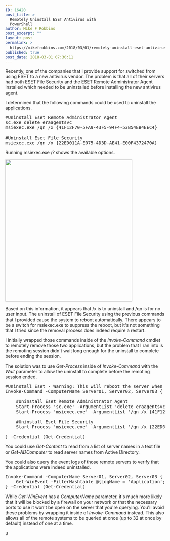 ```yaml
---
ID: 16420
post_title: >
  Remotely Uninstall ESET Antivirus with
  PowerShell
author: Mike F Robbins
post_excerpt: ""
layout: post
permalink: >
  https://mikefrobbins.com/2018/03/01/remotely-uninstall-eset-antivirus-with-powershell/
published: true
post_date: 2018-03-01 07:30:11
---
```

Recently, one of the companies that I provide support for switched from using ESET to a new antivirus vendor. The problem is that all of their servers had both ESET File Security and the ESET Remote Administrator Agent installed which needed to be uninstalled before installing the new antivirus agent.

I determined that the following commands could be used to uninstall the applications.
<pre class="lang:ps decode:true">#Uninstall Eset Remote Administrator Agent
sc.exe delete eraagentsvc
msiexec.exe /qn /x {41F12F70-5FA9-43F5-94F4-53B54EB4EEC4}

#Uninstall Eset File Security
msiexec.exe /qn /x {22ED011A-E075-4D3D-AE41-E00F4372470A}</pre>
Running msiexec.exe /? shows the available options.

<a href="http://mikefrobbins.com/wp-content/uploads/2018/03/eset-uninstall1a.png"><img class="alignnone size-full wp-image-16421" src="http://mikefrobbins.com/wp-content/uploads/2018/03/eset-uninstall1a.png" alt="" width="401" height="450" /></a>

Based on this information, it appears that /x is to uninstall and /qn is for no user input. The uninstall of ESET File Security using the previous commands that I provided cause the system to reboot automatically. There appears to be a switch for msiexec.exe to suppress the reboot, but it's not something that I tried since the removal process does indeed require a restart.

I initially wrapped those commands inside of the <em>Invoke-Command</em> cmdlet to remotely remove those two applications, but the problem that I ran into is the remoting session didn't wait long enough for the uninstall to complete before ending the session.

The solution was to use <em>Get-Process</em> inside of <em>Invoke-Command</em> with the <em>Wait</em> parameter to allow the uninstall to complete before the remoting session ended.
<pre class="lang:ps decode:true">#Uninstall Eset - Warning: This will reboot the server when complete
Invoke-Command -ComputerName Server01, Server02, Server03 {

    #Uninstall Eset Remote Administrator Agent
    Start-Process 'sc.exe' -ArgumentList 'delete eraagentsvc' -Wait
    Start-Process 'msiexec.exe' -ArgumentList '/qn /x {41F12F70-5FA9-43F5-94F4-53B54EB4EEC4}' -Wait

    #Uninstall Eset File Security
    Start-Process 'msiexec.exe' -ArgumentList '/qn /x {22ED011A-E075-4D3D-AE41-E00F4372470A}' -Wait

} -Credential (Get-Credential)</pre>
You could use <em>Get-Content</em> to read from a list of server names in a text file or <em>Get-ADComputer</em> to read server names from Active Directory.

You could also query the event logs of those remote servers to verify that the applications were indeed uninstalled.
<pre class="lang:ps decode:true ">Invoke-Command -ComputerName Server01, Server02, Server03 {
    Get-WinEvent -FilterHashtable @{LogName = 'Application'; ID = '1034'; ProviderName = 'MsiInstaller'; StartTime = (Get-Date).AddDays(-1)}
} -Credential (Get-Credential)</pre>
While <em>Get-WinEvent</em> has a <em>ComputerName</em> parameter, it's much more likely that it will be blocked by a firewall on your network or that the necessary ports to use it won't be open on the server that you're querying. You'll avoid these problems by wrapping it inside of <em>Invoke-Command</em> instead. This also allows all of the remote systems to be queried at once (up to 32 at once by default) instead of one at a time.

µ